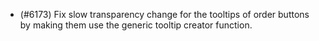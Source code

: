 - (#6173) Fix slow transparency change for the tooltips of order buttons by making them use the generic tooltip creator function.
